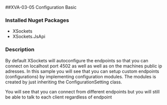 ##XVA-03-05 Configuration Basic



### Installed Nuget Packages

- XSockets
- XSockets.JsApi

### Description
By default XSockets will autoconfigure the endpoints so that you can connect on localhost port 4502 as well as well as on the machines public ip adresses.
In this sample you will see that you can setup custom endpoints (configurations) by implementing configuration modules.
The modules is created by just inheriting the ConfigurationSetting class.

You will see that you can connect from different endpoints but you will still be able to talk to each client regardless of endpoint